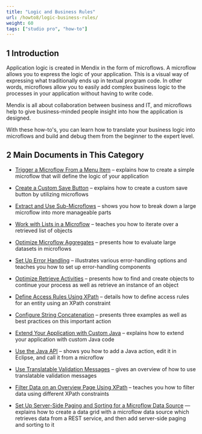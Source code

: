 ```yaml
---
title: "Logic and Business Rules"
url: /howto8/logic-business-rules/
weight: 60
tags: ["studio pro", "how-to"]
---
```


## 1 Introduction 

Application logic is created in Mendix in the form of microflows. A microflow allows you to express the logic of your application. This is a visual way of expressing what traditionally ends up in textual program code. In other words, microflows allow you to easily add complex business logic to the processes in your application without having to write code.

Mendix is all about collaboration between business and IT, and microflows help to give business-minded people insight into how the application is designed.

With these how-to's, you can learn how to translate your business logic into microflows and build and debug them from the beginner to the expert level.

## 2 Main Documents in This Category

* [Trigger a Microflow From a Menu Item](/howto8/logic-business-rules/trigger-microflow-from-menu-item/) – explains how to create a simple microflow that will define the logic of your application

* [Create a Custom Save Button](/howto8/logic-business-rules/create-a-custom-save-button/) – explains how to create a custom save button by utilizing microflows

* [Extract and Use Sub-Microflows](/howto8/logic-business-rules/extract-and-use-sub-microflows/) – shows you how to break down a large microflow into more manageable parts

* [Work with Lists in a Microflow](/howto8/logic-business-rules/working-with-lists-in-a-microflow/) – teaches you how to iterate over a retrieved list of objects

* [Optimize Microflow Aggregates](/howto8/logic-business-rules/optimizing-microflow-aggregates/) – presents how to evaluate large datasets in microflows

* [Set Up Error Handling](/howto8/logic-business-rules/set-up-error-handling/) – illustrates various error-handling options and teaches you how to set up error-handling components

* [Optimize Retrieve Activities](/howto8/logic-business-rules/optimizing-retrieve-activities/) – presents how to find and create objects to continue your process as well as retrieve an instance of an object

* [Define Access Rules Using XPath](/howto8/logic-business-rules/define-access-rules-using-xpath/) – details how to define access rules for an entity using an XPath constraint

* [Configure String Concatenation](/howto8/logic-business-rules/string-concatenation/) – presents three examples as well as best practices on this important action

* [Extend Your Application with Custom Java](/howto8/logic-business-rules/extending-your-application-with-custom-java/) – explains how to extend your application with custom Java code

* [Use the Java API](/howto8/logic-business-rules/java-api-tutorial/) – shows you how to add a Java action, edit it in Eclipse, and call it from a microflow

* [Use Translatable Validation Messages](/howto8/logic-business-rules/translatable-validation-messages/) – gives an overview of how to use translatable validation messages

* [Filter Data on an Overview Page Using XPath](/howto8/logic-business-rules/filtering-data-on-an-overview-page/) – teaches you how to filter data using different XPath constraints

* [Set Up Server-Side Paging and Sorting for a Microflow Data Source](/howto8/logic-business-rules/server-side-paging/) — explains how to create a data grid with a microflow data source which retrieves data from a REST service, and then add server-side paging and sorting to it
